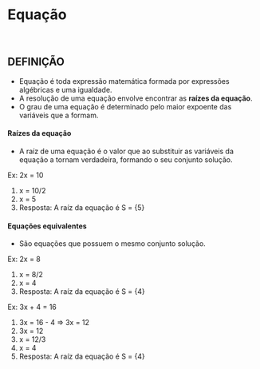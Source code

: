 # Equação

<br>

## DEFINIÇÃO
* Equação é toda expressão matemática formada por expressões algébricas e uma igualdade.
* A resolução de uma equação envolve encontrar as **raízes da equação**.
* O grau de uma equação é determinado pelo maior expoente das variáveis que a formam.

#### Raízes da equação
* A raíz de uma equação é o valor que ao substituir as variáveis da equação a tornam verdadeira, formando o seu conjunto solução.

Ex: 2x = 10
1. x = 10/2
2. x = 5
3. Resposta: A raíz da equação é S = {5}

#### Equações equivalentes
* São equações que possuem o mesmo conjunto solução.

Ex: 2x = 8
1. x = 8/2
2. x = 4
3. Resposta: A raíz da equação é S = {4}

Ex: 3x + 4 = 16
1. 3x = 16 - 4 => 3x = 12
2. 3x = 12
3. x = 12/3
4. x = 4
5. Resposta: A raíz da equação é S = {4}